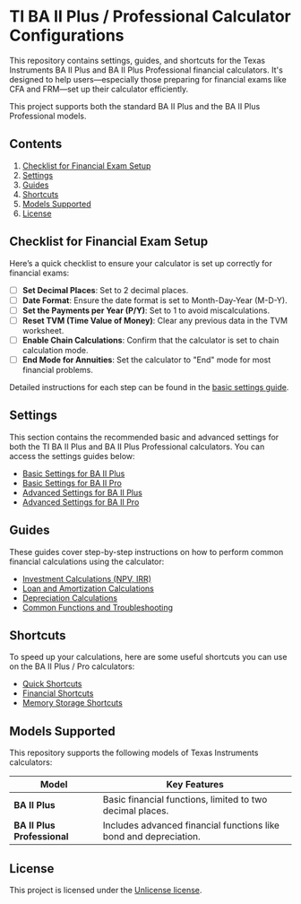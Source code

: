 # TI BA II Plus / Professional Calculator Configurations

This repository contains settings, guides, and shortcuts for the Texas Instruments BA II Plus and BA II Plus Professional financial calculators. It's designed to help users—especially those preparing for financial exams like CFA and FRM—set up their calculator efficiently.

This project supports both the standard BA II Plus and the BA II Plus Professional models.

## Contents

1. [Checklist for Financial Exam Setup](#checklist-for-financial-exam-setup)
2. [Settings](#settings)
3. [Guides](#guides)
4. [Shortcuts](#shortcuts)
5. [Models Supported](#models-supported)
6. [License](#license)

## Checklist for Financial Exam Setup

Here’s a quick checklist to ensure your calculator is set up correctly for financial exams:

- [ ] **Set Decimal Places**: Set to 2 decimal places.
- [ ] **Date Format**: Ensure the date format is set to Month-Day-Year (M-D-Y).
- [ ] **Set the Payments per Year (P/Y)**: Set to 1 to avoid miscalculations.
- [ ] **Reset TVM (Time Value of Money)**: Clear any previous data in the TVM worksheet.
- [ ] **Enable Chain Calculations**: Confirm that the calculator is set to chain calculation mode.
- [ ] **End Mode for Annuities**: Set the calculator to "End" mode for most financial problems.

Detailed instructions for each step can be found in the [basic settings guide](settings/ba-ii-plus-basic-settings.md).

## Settings

This section contains the recommended basic and advanced settings for both the TI BA II Plus and BA II Plus Professional calculators. You can access the settings guides below:

- [Basic Settings for BA II Plus](settings/ba-ii-plus-basic-settings.md)
- [Basic Settings for BA II Pro](settings/ba-ii-pro-basic-settings.md)
- [Advanced Settings for BA II Plus](settings/ba-ii-plus-advanced-settings.md)
- [Advanced Settings for BA II Pro](settings/ba-ii-pro-advanced-settings.md)

## Guides

These guides cover step-by-step instructions on how to perform common financial calculations using the calculator:

- [Investment Calculations (NPV, IRR)](guides/investment-calculations.md)
- [Loan and Amortization Calculations](guides/loan-calculations.md)
- [Depreciation Calculations](guides/depreciation-calculations.md)
- [Common Functions and Troubleshooting](guides/common-functions.md)

## Shortcuts

To speed up your calculations, here are some useful shortcuts you can use on the BA II Plus / Pro calculators:

- [Quick Shortcuts](shortcuts/quick-shortcuts.md)
- [Financial Shortcuts](shortcuts/financial-shortcuts.md)
- [Memory Storage Shortcuts](shortcuts/memory-storage-shortcuts.md)

## Models Supported

This repository supports the following models of Texas Instruments calculators:

| Model                     | Key Features                                                        |
|----------------------------|---------------------------------------------------------------------|
| **BA II Plus**              | Basic financial functions, limited to two decimal places.           |
| **BA II Plus Professional** | Includes advanced financial functions like bond and depreciation.   |

## License

This project is licensed under the [Unlicense license](LICENSE).
